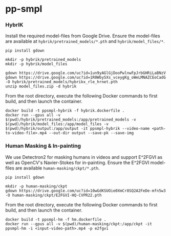 # pp-smpl

### HybrIK
Install the required model-files from Google Drive. Ensure the model-files are available at `hybrik/pretrained_models/*.pth` and `hybrik/model_files/*`. 
```shell
pip install gdown

mkdir -p hybrik/pretrained_models
mkdir -p hybrik/model_files

gdown https://drive.google.com/uc?id=1un9yAGlGjDooPwlnwFpJrbGHRiLaBNzV
gdown https://drive.google.com/uc?id=1R0WbySXs_vceygKg_oWeLMNAZCEoCadG -O hybrik/pretrained_models/hybrikx_rle_hrnet.pth
unzip model_files.zip -d hybrik
```

From the root directory, execute the following Docker commands to first build, and then launch the container.
```shell
docker build -t ppsmpl-hybrik -f hybrik.dockerfile .
docker run --gpus all -v $(pwd)/hybrik/pretrained_models:/app/pretrained_models -v $(pwd)/hybrik/model_files:/app/model_files -v $(pwd)/hybrik/output:/app/output -it ppsmpl-hybrik --video-name <path-to-video-file>.mp4 --out-dir output --save-pk --save-img
```

### Human Masking & In-painting
We use Detectron2 for masking humans in videos and support E^2FGVI as well as OpenCV's Navier-Stokes for in-painting. Ensure the E^2FGVI model-files are available `human-masking/ckpt/*.pth`.
```shell
pip install gdown

mkdir -p human-masking/ckpt
gdown https://drive.google.com/uc?id=10wGdKSUOie0XmCr8SQ2A2FeDe-mfn5w3 -O human-masking/ckpt/E2FGVI-HQ-CVPR22.pth
```
From the root directory, execute the following Docker commands to first build, and then launch the container.
```shell
docker build -t ppsmpl-hm -f hm.dockerfile .
docker run --gpus all -v $(pwd)/human-masking/ckpt:/app/ckpt -it ppsmpl-hm -i <input-video-path>.mp4 -p e2fgvi
```